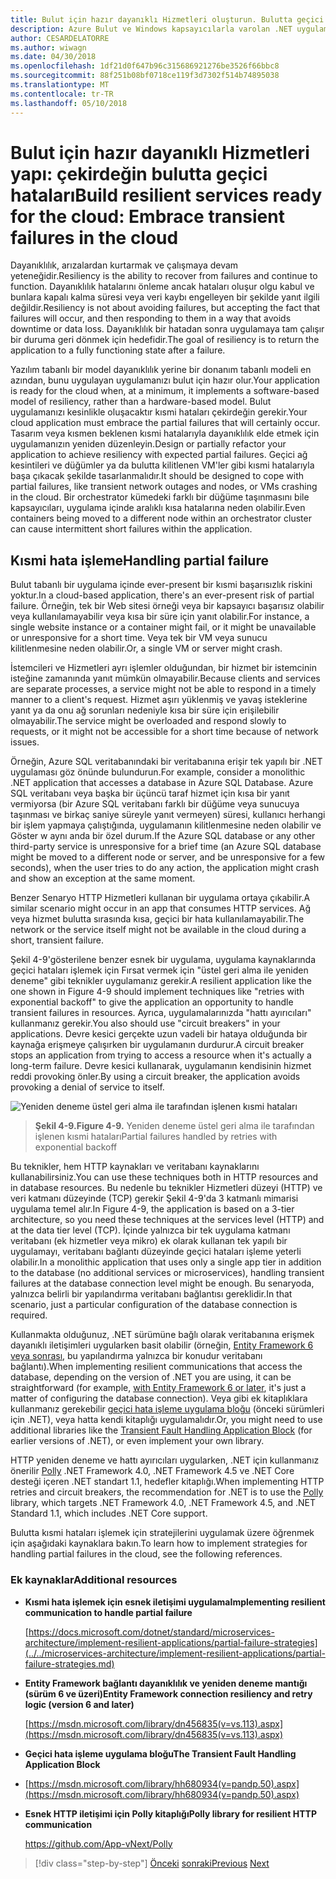 ```yaml
---
title: Bulut için hazır dayanıklı Hizmetleri oluşturun. Bulutta geçici hataları çekirdeğin
description: Azure Bulut ve Windows kapsayıcılarla varolan .NET uygulamaları modernize | Bulut için hazır dayanıklı Hizmetleri oluşturun. Bulutta geçici hataları çekirdeğin
author: CESARDELATORRE
ms.author: wiwagn
ms.date: 04/30/2018
ms.openlocfilehash: 1df21d0f647b96c315686921276be3526f66bbc8
ms.sourcegitcommit: 88f251b08bf0718ce119f3d7302f514b74895038
ms.translationtype: MT
ms.contentlocale: tr-TR
ms.lasthandoff: 05/10/2018
---
```

# <a name="build-resilient-services-ready-for-the-cloud-embrace-transient-failures-in-the-cloud"></a><span data-ttu-id="32f8b-105">Bulut için hazır dayanıklı Hizmetleri yapı: çekirdeğin bulutta geçici hataları</span><span class="sxs-lookup"><span data-stu-id="32f8b-105">Build resilient services ready for the cloud: Embrace transient failures in the cloud</span></span>

<span data-ttu-id="32f8b-106">Dayanıklılık, arızalardan kurtarmak ve çalışmaya devam yeteneğidir.</span><span class="sxs-lookup"><span data-stu-id="32f8b-106">Resiliency is the ability to recover from failures and continue to function.</span></span> <span data-ttu-id="32f8b-107">Dayanıklılık hatalarını önleme ancak hataları oluşur olgu kabul ve bunlara kapalı kalma süresi veya veri kaybı engelleyen bir şekilde yanıt ilgili değildir.</span><span class="sxs-lookup"><span data-stu-id="32f8b-107">Resiliency is not about avoiding failures, but accepting the fact that failures will occur, and then responding to them in a way that avoids downtime or data loss.</span></span> <span data-ttu-id="32f8b-108">Dayanıklılık bir hatadan sonra uygulamaya tam çalışır bir duruma geri dönmek için hedefidir.</span><span class="sxs-lookup"><span data-stu-id="32f8b-108">The goal of resiliency is to return the application to a fully functioning state after a failure.</span></span>

<span data-ttu-id="32f8b-109">Yazılım tabanlı bir model dayanıklılık yerine bir donanım tabanlı modeli en azından, bunu uygulayan uygulamanızı bulut için hazır olur.</span><span class="sxs-lookup"><span data-stu-id="32f8b-109">Your application is ready for the cloud when, at a minimum, it implements a software-based model of resiliency, rather than a hardware-based model.</span></span> <span data-ttu-id="32f8b-110">Bulut uygulamanızı kesinlikle oluşacaktır kısmi hataları çekirdeğin gerekir.</span><span class="sxs-lookup"><span data-stu-id="32f8b-110">Your cloud application must embrace the partial failures that will certainly occur.</span></span> <span data-ttu-id="32f8b-111">Tasarım veya kısmen beklenen kısmi hatalarıyla dayanıklılık elde etmek için uygulamanızın yeniden düzenleyin.</span><span class="sxs-lookup"><span data-stu-id="32f8b-111">Design or partially refactor your application to achieve resiliency with expected partial failures.</span></span> <span data-ttu-id="32f8b-112">Geçici ağ kesintileri ve düğümler ya da bulutta kilitlenen VM'ler gibi kısmi hatalarıyla başa çıkacak şekilde tasarlanmalıdır.</span><span class="sxs-lookup"><span data-stu-id="32f8b-112">It should be designed to cope with partial failures, like transient network outages and nodes, or VMs crashing in the cloud.</span></span> <span data-ttu-id="32f8b-113">Bir orchestrator kümedeki farklı bir düğüme taşınmasını bile kapsayıcıları, uygulama içinde aralıklı kısa hatalarına neden olabilir.</span><span class="sxs-lookup"><span data-stu-id="32f8b-113">Even containers being moved to a different node within an orchestrator cluster can cause intermittent short failures within the application.</span></span>

## <a name="handling-partial-failure"></a><span data-ttu-id="32f8b-114">Kısmi hata işleme</span><span class="sxs-lookup"><span data-stu-id="32f8b-114">Handling partial failure</span></span>

<span data-ttu-id="32f8b-115">Bulut tabanlı bir uygulama içinde ever-present bir kısmi başarısızlık riskini yoktur.</span><span class="sxs-lookup"><span data-stu-id="32f8b-115">In a cloud-based application, there's an ever-present risk of partial failure.</span></span> <span data-ttu-id="32f8b-116">Örneğin, tek bir Web sitesi örneği veya bir kapsayıcı başarısız olabilir veya kullanılamayabilir veya kısa bir süre için yanıt olabilir.</span><span class="sxs-lookup"><span data-stu-id="32f8b-116">For instance, a single website instance or a container might fail, or it might be unavailable or unresponsive for a short time.</span></span> <span data-ttu-id="32f8b-117">Veya tek bir VM veya sunucu kilitlenmesine neden olabilir.</span><span class="sxs-lookup"><span data-stu-id="32f8b-117">Or, a single VM or server might crash.</span></span>

<span data-ttu-id="32f8b-118">İstemcileri ve Hizmetleri ayrı işlemler olduğundan, bir hizmet bir istemcinin isteğine zamanında yanıt mümkün olmayabilir.</span><span class="sxs-lookup"><span data-stu-id="32f8b-118">Because clients and services are separate processes, a service might not be able to respond in a timely manner to a client's request.</span></span> <span data-ttu-id="32f8b-119">Hizmet aşırı yüklenmiş ve yavaş isteklerine yanıt ya da onu ağ sorunları nedeniyle kısa bir süre için erişilebilir olmayabilir.</span><span class="sxs-lookup"><span data-stu-id="32f8b-119">The service might be overloaded and respond slowly to requests, or it might not be accessible for a short time because of network issues.</span></span>

<span data-ttu-id="32f8b-120">Örneğin, Azure SQL veritabanındaki bir veritabanına erişir tek yapılı bir .NET uygulaması göz önünde bulundurun.</span><span class="sxs-lookup"><span data-stu-id="32f8b-120">For example, consider a monolithic .NET application that accesses a database in Azure SQL Database.</span></span> <span data-ttu-id="32f8b-121">Azure SQL veritabanı veya başka bir üçüncü taraf hizmet için kısa bir yanıt vermiyorsa (bir Azure SQL veritabanı farklı bir düğüme veya sunucuya taşınması ve birkaç saniye süreyle yanıt vermeyen) süresi, kullanıcı herhangi bir işlem yapmaya çalıştığında, uygulamanın kilitlenmesine neden olabilir ve Göster w aynı anda bir özel durum.</span><span class="sxs-lookup"><span data-stu-id="32f8b-121">If the Azure SQL database or any other third-party service is unresponsive for a brief time (an Azure SQL database might be moved to a different node or server, and be unresponsive for a few seconds), when the user tries to do any action, the application might crash and show an exception at the same moment.</span></span>

<span data-ttu-id="32f8b-122">Benzer Senaryo HTTP Hizmetleri kullanan bir uygulama ortaya çıkabilir.</span><span class="sxs-lookup"><span data-stu-id="32f8b-122">A similar scenario might occur in an app that consumes HTTP services.</span></span> <span data-ttu-id="32f8b-123">Ağ veya hizmet bulutta sırasında kısa, geçici bir hata kullanılamayabilir.</span><span class="sxs-lookup"><span data-stu-id="32f8b-123">The network or the service itself might not be available in the cloud during a short, transient failure.</span></span>

<span data-ttu-id="32f8b-124">Şekil 4-9'gösterilene benzer esnek bir uygulama, uygulama kaynaklarında geçici hataları işlemek için Fırsat vermek için "üstel geri alma ile yeniden deneme" gibi teknikler uygulamanız gerekir.</span><span class="sxs-lookup"><span data-stu-id="32f8b-124">A resilient application like the one shown in Figure 4-9 should implement techniques like "retries with exponential backoff" to give the application an opportunity to handle transient failures in resources.</span></span> <span data-ttu-id="32f8b-125">Ayrıca, uygulamalarınızda "hattı ayırıcıları" kullanmanız gerekir.</span><span class="sxs-lookup"><span data-stu-id="32f8b-125">You also should use "circuit breakers" in your applications.</span></span> <span data-ttu-id="32f8b-126">Devre kesici gerçekte uzun vadeli bir hataya olduğunda bir kaynağa erişmeye çalışırken bir uygulamanın durdurur.</span><span class="sxs-lookup"><span data-stu-id="32f8b-126">A circuit breaker stops an application from trying to access a resource when it's actually a long-term failure.</span></span> <span data-ttu-id="32f8b-127">Devre kesici kullanarak, uygulamanın kendisinin hizmet reddi provoking önler.</span><span class="sxs-lookup"><span data-stu-id="32f8b-127">By using a circuit breaker, the application avoids provoking a denial of service to itself.</span></span>

![Yeniden deneme üstel geri alma ile tarafından işlenen kısmi hataları](./media/image9.png)

> <span data-ttu-id="32f8b-129">**Şekil 4-9.**</span><span class="sxs-lookup"><span data-stu-id="32f8b-129">**Figure 4-9.**</span></span> <span data-ttu-id="32f8b-130">Yeniden deneme üstel geri alma ile tarafından işlenen kısmi hataları</span><span class="sxs-lookup"><span data-stu-id="32f8b-130">Partial failures handled by retries with exponential backoff</span></span>

<span data-ttu-id="32f8b-131">Bu teknikler, hem HTTP kaynakları ve veritabanı kaynaklarını kullanabilirsiniz.</span><span class="sxs-lookup"><span data-stu-id="32f8b-131">You can use these techniques both in HTTP resources and in database resources.</span></span> <span data-ttu-id="32f8b-132">Bu nedenle bu teknikler Hizmetleri düzeyi (HTTP) ve veri katmanı düzeyinde (TCP) gerekir Şekil 4-9'da 3 katmanlı mimarisi uygulama temel alır.</span><span class="sxs-lookup"><span data-stu-id="32f8b-132">In Figure 4-9, the application is based on a 3-tier architecture, so you need these techniques at the services level (HTTP) and at the data tier level (TCP).</span></span> <span data-ttu-id="32f8b-133">İçinde yalnızca bir tek uygulama katmanı veritabanı (ek hizmetler veya mikro) ek olarak kullanan tek yapılı bir uygulamayı, veritabanı bağlantı düzeyinde geçici hataları işleme yeterli olabilir.</span><span class="sxs-lookup"><span data-stu-id="32f8b-133">In a monolithic application that uses only a single app tier in addition to the database (no additional services or microservices), handling transient failures at the database connection level might be enough.</span></span> <span data-ttu-id="32f8b-134">Bu senaryoda, yalnızca belirli bir yapılandırma veritabanı bağlantısı gereklidir.</span><span class="sxs-lookup"><span data-stu-id="32f8b-134">In that scenario, just a particular configuration of the database connection is required.</span></span>

<span data-ttu-id="32f8b-135">Kullanmakta olduğunuz, .NET sürümüne bağlı olarak veritabanına erişmek dayanıklı iletişimleri uygularken basit olabilir (örneğin, [Entity Framework 6 veya sonrası](https://msdn.microsoft.com/library/dn456835(v=vs.113).aspx), bu yapılandırma yalnızca bir konudur veritabanı bağlantı).</span><span class="sxs-lookup"><span data-stu-id="32f8b-135">When implementing resilient communications that access the database, depending on the version of .NET you are using, it can be straightforward (for example, [with Entity Framework 6 or later](https://msdn.microsoft.com/library/dn456835(v=vs.113).aspx), it's just a matter of configuring the database connection).</span></span> <span data-ttu-id="32f8b-136">Veya gibi ek kitaplıklara kullanmanız gerekebilir [geçici hata işleme uygulama bloğu](https://msdn.microsoft.com/library/hh680934(v=pandp.50).aspx) (önceki sürümleri için .NET), veya hatta kendi kitaplığı uygulamalıdır.</span><span class="sxs-lookup"><span data-stu-id="32f8b-136">Or, you might need to use additional libraries like the [Transient Fault Handling Application Block](https://msdn.microsoft.com/library/hh680934(v=pandp.50).aspx) (for earlier versions of .NET), or even implement your own library.</span></span>

<span data-ttu-id="32f8b-137">HTTP yeniden deneme ve hattı ayırıcıları uygularken, .NET için kullanmanız önerilir [Polly](https://github.com/App-vNext/Polly) .NET Framework 4.0, .NET Framework 4.5 ve .NET Core desteği içeren .NET standart 1.1, hedefler kitaplığı.</span><span class="sxs-lookup"><span data-stu-id="32f8b-137">When implementing HTTP retries and circuit breakers, the recommendation for .NET is to use the [Polly](https://github.com/App-vNext/Polly) library, which targets .NET Framework 4.0, .NET Framework 4.5, and .NET Standard 1.1, which includes .NET Core support.</span></span>

<span data-ttu-id="32f8b-138">Bulutta kısmi hataları işlemek için stratejilerini uygulamak üzere öğrenmek için aşağıdaki kaynaklara bakın.</span><span class="sxs-lookup"><span data-stu-id="32f8b-138">To learn how to implement strategies for handling partial failures in the cloud, see the following references.</span></span>

### <a name="additional-resources"></a><span data-ttu-id="32f8b-139">Ek kaynaklar</span><span class="sxs-lookup"><span data-stu-id="32f8b-139">Additional resources</span></span>

-   <span data-ttu-id="32f8b-140">**Kısmi hata işlemek için esnek iletişimi uygulama**</span><span class="sxs-lookup"><span data-stu-id="32f8b-140">**Implementing resilient communication to handle partial failure**</span></span>

    [https://docs.microsoft.com/dotnet/standard/microservices-architecture/implement-resilient-applications/partial-failure-strategies](../../microservices-architecture/implement-resilient-applications/partial-failure-strategies.md)

-   <span data-ttu-id="32f8b-141">**Entity Framework bağlantı dayanıklılık ve yeniden deneme mantığı (sürüm 6 ve üzeri)**</span><span class="sxs-lookup"><span data-stu-id="32f8b-141">**Entity Framework connection resiliency and retry logic (version 6 and later)**</span></span>

    [https://msdn.microsoft.com/library/dn456835(v=vs.113).aspx](https://msdn.microsoft.com/library/dn456835(v=vs.113).aspx)

-   <span data-ttu-id="32f8b-142">**Geçici hata işleme uygulama bloğu**</span><span class="sxs-lookup"><span data-stu-id="32f8b-142">**The Transient Fault Handling Application Block**</span></span>

-   [https://msdn.microsoft.com/library/hh680934(v=pandp.50).aspx](https://msdn.microsoft.com/library/hh680934(v=pandp.50).aspx)

-   <span data-ttu-id="32f8b-143">**Esnek HTTP iletişimi için Polly kitaplığı**</span><span class="sxs-lookup"><span data-stu-id="32f8b-143">**Polly library for resilient HTTP communication**</span></span>

    https://github.com/App-vNext/Polly

>[!div class="step-by-step"]
<span data-ttu-id="32f8b-144">[Önceki](when-to-deploy-windows-containers-to-azure-container-service-kubernetes.md)
[sonraki](modernize-your-apps-with-monitoring-and-telemetry.md)</span><span class="sxs-lookup"><span data-stu-id="32f8b-144">[Previous](when-to-deploy-windows-containers-to-azure-container-service-kubernetes.md)
[Next](modernize-your-apps-with-monitoring-and-telemetry.md)</span></span>
